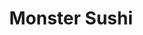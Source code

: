---
layout: place
title: "Monster Sushi"
permalink: /new-jersey/morristown/monster-sushi.html
stateAbbr: NJ
stateName: New Jersey
cityName: Morristown
place_id: ChIJw3ud0qKmw4kR3QbI_u0LgRk
photos:
  - name: >-
      places/ChIJw3ud0qKmw4kR3QbI_u0LgRk/photos/AeeoHcILaoof5LQffJCJL7M1JyD6GgXu7a0rByhm8Rs1BTBZNzT14JXqRSifv-T19nT2yT9MqI4Dn73FzUdWWfrCNbCMYlqSha0hvD92pjDt1_HRAdB_dXL1uGVnu_sU2WCEOAywbYvEcJ3-VlxHrH3swlQxyyXFEDKdAapIrPjvcRt1Dkr-Lj7oTHetq7o8PSSttJyjG71E9umW7m5Ayv0BeUYFx4tx6aFBsYbvIOn7QdTMEHn172z6dZpaS0C-qmWRhJWqEVRnXvEl5KnQXON0DVzqtRxBJw6VkFhXnjfmRa9Rxg
    widthPx: 1080
    heightPx: 1080
    authorAttributions:
      - displayName: Monster Sushi
        uri: https://maps.google.com/maps/contrib/112756952651586723273
        photoUri: >-
          https://lh3.googleusercontent.com/a-/ALV-UjWFnCDoo5i15QFSrKkMSgZ7810sAaeTYCyWF7Hqija4nzNV0SoE=s100-p-k-no-mo
    flagContentUri: >-
      https://www.google.com/local/imagery/report/?cb_client=maps_api_places.places_api&image_key=!1e10!2sAF1QipOToH8CRl6oey_tgpjRnWj87SDYU9EBulHw5PZV&hl=en-US
    googleMapsUri: >-
      https://www.google.com/maps/place//data=!3m4!1e2!3m2!1sAF1QipOToH8CRl6oey_tgpjRnWj87SDYU9EBulHw5PZV!2e10!4m2!3m1!1s0x89c3a6a2d29d7bc3:0x19810bedfec806dd
  - name: >-
      places/ChIJw3ud0qKmw4kR3QbI_u0LgRk/photos/AeeoHcLmTYG0tHUR-O-gObxXhyGda8kDfydI6UCSBgI6WSOJ3nGSl1Qr9Mma90zV2RxAVdHcPdlt-Olr0oojnVCj_Lk2puTCndH1uHUyglccgemjF9ivsL6B0zU9EAtGx0hqLJr0CpXJ36wOpLrlLyWnsEAvNJmSdi61iAueEXvWOyGH4xmZEYXbzFnIHH-aqGK9ZeZWOtOPwgfkPbXrFBLsfCPi_Iper-hvUg2brUNyjafZvql8MQ8wMYqsZaS_g5C3_vDGaVUbJkJpCxCdoCafSqfvDPcxGO7uPCt_Le0PJg1jBg
    widthPx: 659
    heightPx: 833
    authorAttributions:
      - displayName: Monster Sushi
        uri: https://maps.google.com/maps/contrib/112756952651586723273
        photoUri: >-
          https://lh3.googleusercontent.com/a-/ALV-UjWFnCDoo5i15QFSrKkMSgZ7810sAaeTYCyWF7Hqija4nzNV0SoE=s100-p-k-no-mo
    flagContentUri: >-
      https://www.google.com/local/imagery/report/?cb_client=maps_api_places.places_api&image_key=!1e10!2sAF1QipMGkjSB1kySUI91DBu4npfoihziqOJ4y654E3mI&hl=en-US
    googleMapsUri: >-
      https://www.google.com/maps/place//data=!3m4!1e2!3m2!1sAF1QipMGkjSB1kySUI91DBu4npfoihziqOJ4y654E3mI!2e10!4m2!3m1!1s0x89c3a6a2d29d7bc3:0x19810bedfec806dd
  - name: >-
      places/ChIJw3ud0qKmw4kR3QbI_u0LgRk/photos/AeeoHcKBIl2h-TqD_MoXNZ-qYYP72T80e_2krRyqukWTP15l7ohwuK4cXydV4o4IJ0mqUJngQT6pL8szYmJycKYRa_nUWHvlCXCAh7310IPhAG3Cr468pp-RX0fX52iH3GgpUsruZR_1y_7iwsFRe1T_33t17ynZbjP_WVHaKzZTlbMzyoc4GXcXshJhDVykrTEic83M2Stym1jPKXnIZRcfB1FJHM8SpLuhvVbz1upKy2eab3dx0x5ptEvegsbUXKlG0_eeL9KkYkYj0nT9nJk0fYJfB1uV2A67F7mManeOBdJWc9fdHrBUrK5qASmFkzVHm23o5Zn_aQ2MN1pnidN8WffUc14BbJkzcd4ezlBOw6QY0OYgOmM4KSBhg4FROvywuiCs2VZniNUh-Lb_05Yoobqw5vpmApvsMDOsltF0Ht4ssbC7
    widthPx: 4000
    heightPx: 3000
    authorAttributions:
      - displayName: Noel Carrero
        uri: https://maps.google.com/maps/contrib/118286853193436422855
        photoUri: >-
          https://lh3.googleusercontent.com/a-/ALV-UjWhQCRpQOmSJEtYYecg_Eu7rFwFth3q9DOAx5hXtdYUNZVvh_w=s100-p-k-no-mo
    flagContentUri: >-
      https://www.google.com/local/imagery/report/?cb_client=maps_api_places.places_api&image_key=!1e10!2sCIHM0ogKEICAgID_zNvLhQE&hl=en-US
    googleMapsUri: >-
      https://www.google.com/maps/place//data=!3m4!1e2!3m2!1sCIHM0ogKEICAgID_zNvLhQE!2e10!4m2!3m1!1s0x89c3a6a2d29d7bc3:0x19810bedfec806dd
  - name: >-
      places/ChIJw3ud0qKmw4kR3QbI_u0LgRk/photos/AeeoHcKivLJYshqqrN8dqxvpAF_XyRk4V1hx2qJ-XSLRSLhJ-LSufFcl05GmWwE10g48cCSQlvhRAC1HXPZZqHfL_v6X-moArbiNG6QNVu0o2W0Y8xvl6X8qvAubwBo1vxZH3ehN6hj4x-4_17JhrbkFIt6gDPyNaq1B0HJethBBsKhJhTQArme687yj90UY4xBdWKb4TOTY-oMtVPHBRNdHH6T-HHP7kwdyZ1QJOBW4V5YYJXssYATn3jR863oTqAfMn_LmpMoI-vCeIGHcoz__BKSmQWhbWjVf4hlKAQgTF6DrEdJ_pYZ09l_JJUpRrRdwR__RSUUIsWc-SXY51F2lo6Lsx-sz8hIpRPvdGk2n6MdVXV-PUESAVpaOMzsXEgR1HcgwYMdHMhziWJxkNYv10Cm1r6tUcoN31qOmDM8wzhHOPEx0
    widthPx: 3024
    heightPx: 4032
    authorAttributions:
      - displayName: valentina cabanzo gomez
        uri: https://maps.google.com/maps/contrib/107738135702152496925
        photoUri: >-
          https://lh3.googleusercontent.com/a-/ALV-UjXFMpHzS-XH7p7V6qHMJaGgE8CGJg4mdRdFNORkD2_NO4tzqMAW=s100-p-k-no-mo
    flagContentUri: >-
      https://www.google.com/local/imagery/report/?cb_client=maps_api_places.places_api&image_key=!1e10!2sCIHM0ogKEICAgMDw7ZW4zgE&hl=en-US
    googleMapsUri: >-
      https://www.google.com/maps/place//data=!3m4!1e2!3m2!1sCIHM0ogKEICAgMDw7ZW4zgE!2e10!4m2!3m1!1s0x89c3a6a2d29d7bc3:0x19810bedfec806dd
  - name: >-
      places/ChIJw3ud0qKmw4kR3QbI_u0LgRk/photos/AeeoHcLcP3Yk2dvBnWI899mHQ5khUgoNyE9OMDkoa1-NvAMVgSOqqXDr2Jb-aD19OS3hNUKHgYpAZp43pb1D7pTcgnBsYNamlwhonidYvusBu2djNPHq0k0xeFFYRGHomhTVjFYFjtgYp8OGX6Zmsf68cIm9qAUewrlLKgnfcUa4Ww1t5OzOjug6ZmeiYAKqufRfrCf-oL_uWKQDfU0FpN8g-kedLKMvExLYM7QJSVqV7qwx5iZW74gm2LT8xakk9BJrJwkRINznrBix6H42JqDF6CKeyDovcrjDwg5fo8p7PnwK5w
    widthPx: 3024
    heightPx: 3780
    authorAttributions:
      - displayName: Monster Sushi
        uri: https://maps.google.com/maps/contrib/112756952651586723273
        photoUri: >-
          https://lh3.googleusercontent.com/a-/ALV-UjWFnCDoo5i15QFSrKkMSgZ7810sAaeTYCyWF7Hqija4nzNV0SoE=s100-p-k-no-mo
    flagContentUri: >-
      https://www.google.com/local/imagery/report/?cb_client=maps_api_places.places_api&image_key=!1e10!2sAF1QipNB4ul7on7XMufWuOeJUM1uoC_UFjrGsMIK-E3E&hl=en-US
    googleMapsUri: >-
      https://www.google.com/maps/place//data=!3m4!1e2!3m2!1sAF1QipNB4ul7on7XMufWuOeJUM1uoC_UFjrGsMIK-E3E!2e10!4m2!3m1!1s0x89c3a6a2d29d7bc3:0x19810bedfec806dd
  - name: >-
      places/ChIJw3ud0qKmw4kR3QbI_u0LgRk/photos/AeeoHcJO0ZGAQNOg5Exw-YQ2I8rXfogxars5Q3ebwHRlF05RRhEzVyQVrP3dOlkl7ug5i4n5FMb25ZPFOC1Obe2d3-vGi0kcMtz-EXF7xeGVDZTL1ZhdZZif1mdee5FwQ7AhjQ0nv-696wxC93oLp9aU0rrSqu-yZjJiTGUuE7Xv0kVQnjgkSwBkuMqijCy9QfzEgCV23dtxgXZOY1i7L5ATbNJX7n28gNrK0Mi-wP0BwUmJEZRfObHxVy_m_ivoioHlXJ-9If_u6abBMBR9RbTEm1hVOrmu7f4mEoWhcnIq7_8vE1IocobtiJAwfmiywIBMfDSFCX9suKoQmTYJi3fHYdCRSyNidAK-Kiq5wh_pUnAz5tpuaq8wYeBT8yp2onsFm7SGTvwXMkyB8RDvU0wQAkggNupHma3o5ONAJ5VoMo5HQvHz
    widthPx: 4030
    heightPx: 2875
    authorAttributions:
      - displayName: Rick Taddeo
        uri: https://maps.google.com/maps/contrib/110547701389497619308
        photoUri: >-
          https://lh3.googleusercontent.com/a-/ALV-UjVDvOgK-xh6pdrge5pLOnZutHxEwARsdFXEI375A5Sv9Lcx-jbi=s100-p-k-no-mo
    flagContentUri: >-
      https://www.google.com/local/imagery/report/?cb_client=maps_api_places.places_api&image_key=!1e10!2sCIHM0ogKEICAgIDTuaD4lAE&hl=en-US
    googleMapsUri: >-
      https://www.google.com/maps/place//data=!3m4!1e2!3m2!1sCIHM0ogKEICAgIDTuaD4lAE!2e10!4m2!3m1!1s0x89c3a6a2d29d7bc3:0x19810bedfec806dd
  - name: >-
      places/ChIJw3ud0qKmw4kR3QbI_u0LgRk/photos/AeeoHcJqc-DJDx84MiSzqKAhC3h1a3fSj3S3YV0glgfJDqbd214IdRBCcHDRAq3m1CA_4MPJyVwwN48mR3w-oxx1a_pZ2MgBSJEOpAafrfDnlaF0QHDxtOdqq8of5LpuJu-89FxCOR1XJV34KxcUMcaRKw6Gr3R9iVv5DhwrOEZCGOJz3u-X4yPnADZkSzR4R1-SCAEabe-7tYnTANsVahyiHLUu5ljDMhxHXhfKQ2efN_q4COoUkS82ga_EYjq5OeX1I7Z9BGhfDsoR6fwatiV6hhzUKogQLhfv5Qpky0V3_VINNqJvMVyKIroGUYMtSoCEFX8MJr_xXHSWwGKgEHhIs2AHQmzJeJT3bua1cCUCGbJ0vd2OOr_YvvdJ458oRbSeWOrgpQ2L-1ZevuR2-avQAaaTe9PI21IPh6XMuaP1yczL6M4
    widthPx: 3024
    heightPx: 4032
    authorAttributions:
      - displayName: Lac Nhan Phan Mai
        uri: https://maps.google.com/maps/contrib/103642664706887974952
        photoUri: >-
          https://lh3.googleusercontent.com/a-/ALV-UjXknJcrcd1RBS8a8AhxMemTdVYcMA5wAufe7SAgiwcO6cjehRaP=s100-p-k-no-mo
    flagContentUri: >-
      https://www.google.com/local/imagery/report/?cb_client=maps_api_places.places_api&image_key=!1e10!2sCIHM0ogKEICAgIC30JSv6AE&hl=en-US
    googleMapsUri: >-
      https://www.google.com/maps/place//data=!3m4!1e2!3m2!1sCIHM0ogKEICAgIC30JSv6AE!2e10!4m2!3m1!1s0x89c3a6a2d29d7bc3:0x19810bedfec806dd
  - name: >-
      places/ChIJw3ud0qKmw4kR3QbI_u0LgRk/photos/AeeoHcLfSriE_zOOucXgG-rkbAfSdgK7WzzobkwQdbKLlWHjnMUtZ4D-3pwXWx2kvpnhADMrsmuGm8ZwYwezYxCIl2ovAAS8pghyWdwBW8ieiPnSX3zWmd2LtqJrprwEoN1bZB1NRZP5P1-mKeMYzb5GnFLp9zkha2cWmO3YeNAeVDxNIJc4JH8VLJMqfDwS2-grgj9fGKnEac2U7NhXMW_ooHvzKjGHj7E-fK6IkpTFgW5-d24MA5s_vSayryKXGmVdpYZxALbzTGaxPu52e-SaoGJXdHczXtKeX6C5gt_yM93EUQ
    widthPx: 900
    heightPx: 900
    authorAttributions:
      - displayName: Monster Sushi
        uri: https://maps.google.com/maps/contrib/112756952651586723273
        photoUri: >-
          https://lh3.googleusercontent.com/a-/ALV-UjWFnCDoo5i15QFSrKkMSgZ7810sAaeTYCyWF7Hqija4nzNV0SoE=s100-p-k-no-mo
    flagContentUri: >-
      https://www.google.com/local/imagery/report/?cb_client=maps_api_places.places_api&image_key=!1e10!2sAF1QipNwUzYKyCOL_D2b7nE6DxUcXKxuaPspL_wBcIH5&hl=en-US
    googleMapsUri: >-
      https://www.google.com/maps/place//data=!3m4!1e2!3m2!1sAF1QipNwUzYKyCOL_D2b7nE6DxUcXKxuaPspL_wBcIH5!2e10!4m2!3m1!1s0x89c3a6a2d29d7bc3:0x19810bedfec806dd
  - name: >-
      places/ChIJw3ud0qKmw4kR3QbI_u0LgRk/photos/AeeoHcKSbXhbHuarVoFuHa4jdvvbuWw4ONPcwQcV0FYnmVdBWLfBcas4SCbifMYj9ow7dcJeJ-3OMrLAdNjLIaaeQfGoZtuKOhweG_8mNUFNq4I8HlluBKU7DFPl5nHOJeARVvcviiCJyX42qACrrsUpkPCe1IXE-zILkXrfdw9dyqLK4M6bQlEXLv4u9-41nFdHVzlYVccigrPwfFgZqXe5G9rv1ET7Op_9YPsTRCq7p_OMU10xsHbLhZK5NgplHPJ0-7uKprzKIKlI35YxnCypaqeGtFV7WLqejnfMnXp33E67Az3S0nLgEzlVhJ-3Ktm9qTqsOpN3AUOqiVMUg3I8QKQekV5DrG1h3Su1vlwrtAwXNX5CiZWAUm9ohHAVnE4rT_j3p2FIHQ3KhNoszyzwUnOLTaasZu_A0Pz8_GK3tNI
    widthPx: 3000
    heightPx: 4000
    authorAttributions:
      - displayName: Liz Naumov
        uri: https://maps.google.com/maps/contrib/117042076372266619592
        photoUri: >-
          https://lh3.googleusercontent.com/a-/ALV-UjVuOLmsG1m3PwFkKKfxYtslayBdOpvRLLJfX4NO5UlCqt4L29YL=s100-p-k-no-mo
    flagContentUri: >-
      https://www.google.com/local/imagery/report/?cb_client=maps_api_places.places_api&image_key=!1e10!2sCIHM0ogKEICAgICH2t2IPA&hl=en-US
    googleMapsUri: >-
      https://www.google.com/maps/place//data=!3m4!1e2!3m2!1sCIHM0ogKEICAgICH2t2IPA!2e10!4m2!3m1!1s0x89c3a6a2d29d7bc3:0x19810bedfec806dd
  - name: >-
      places/ChIJw3ud0qKmw4kR3QbI_u0LgRk/photos/AeeoHcKN74lGYVvWaPYT4QOkcM2ICGLS79MfAKm1IxsRHHMwkB57x0PRYzm0FKjRIM-VWZqVUSpjfk6REnWBbjFz9SaAE_AZcK0rF0VzjPLRKoMLm9_ezCqRjdR6K6WpcYswD4JE8IhY3W4TosugWIlGb_k2BdImDwDBMFA7HkWdF1E-8-y7otSSe_lBaow5eyjVYHNuartj8MuFBai8BUI07McmtMM6bL-tWKE1Jwp_A5hitmOL5AFLo_HZpJGsKEW5RaWhgy1iOXGUOTR4XhYIFwvv1QVnO4N8CxlDpZOLukDy8MWHjqdZLw66ggHvVWgac2-jK5DZe50KxVdNteupNnH3TdcSIapPidt09WMgeLzo7PyZrOJPyP3XvRWW9F77A7bO1titJiAi0hC3ZwkG0gWjfIYO8xTtNP_bIMYk9Mn-d2N4
    widthPx: 3000
    heightPx: 4000
    authorAttributions:
      - displayName: Liz Naumov
        uri: https://maps.google.com/maps/contrib/117042076372266619592
        photoUri: >-
          https://lh3.googleusercontent.com/a-/ALV-UjVuOLmsG1m3PwFkKKfxYtslayBdOpvRLLJfX4NO5UlCqt4L29YL=s100-p-k-no-mo
    flagContentUri: >-
      https://www.google.com/local/imagery/report/?cb_client=maps_api_places.places_api&image_key=!1e10!2sCIHM0ogKEICAgICH2t2I3AE&hl=en-US
    googleMapsUri: >-
      https://www.google.com/maps/place//data=!3m4!1e2!3m2!1sCIHM0ogKEICAgICH2t2I3AE!2e10!4m2!3m1!1s0x89c3a6a2d29d7bc3:0x19810bedfec806dd
address: 5 Pine St, Morristown, NJ 07960, USA
street: 5 Pine St
city: Morristown
state: NJ
zip: '07960'
country: USA
neighborhood: null
latitude: '40.794523'
longitude: '-74.478239'
accessibility_options:
  wheelchairAccessibleEntrance: true
  wheelchairAccessibleRestroom: true
  wheelchairAccessibleSeating: true
business_status: OPERATIONAL
name: Monster Sushi
google_maps_links:
  directionsUri: >-
    https://www.google.com/maps/dir//''/data=!4m7!4m6!1m1!4e2!1m2!1m1!1s0x89c3a6a2d29d7bc3:0x19810bedfec806dd!3e0
  placeUri: https://maps.google.com/?cid=1837763239753549533
  writeAReviewUri: >-
    https://www.google.com/maps/place//data=!4m3!3m2!1s0x89c3a6a2d29d7bc3:0x19810bedfec806dd!12e1
  reviewsUri: >-
    https://www.google.com/maps/place//data=!4m4!3m3!1s0x89c3a6a2d29d7bc3:0x19810bedfec806dd!9m1!1b1
  photosUri: >-
    https://www.google.com/maps/place//data=!4m3!3m2!1s0x89c3a6a2d29d7bc3:0x19810bedfec806dd!10e5
primary_type: Sushi Restaurant
opening_hours:
  regular: null
  current: null
secondary_opening_hours:
  regular:
    weekdayDescriptions: null
    type: null
  current:
    weekdayDescriptions: null
    type: null
phone: (973) 292-0314
price_level: PRICE_LEVEL_MODERATE
price_range: $20 &ndash; $30
rating: '4.5'
rating_count: 449
website: https://monstersushinj.com/
description: >-
  Contemporary BYOB mainstay with polished decor offering creative sushi rolls &
  outdoor seating.
reviews:
  - name: >-
      places/ChIJw3ud0qKmw4kR3QbI_u0LgRk/reviews/ChZDSUhNMG9nS0VJQ0FnTURJeXZTMERnEAE
    relativePublishTimeDescription: in the last week
    rating: 5
    text:
      text: >-
        Online ordered the salmon don. 12 thick slices of salmon, tasted pretty
        high quality though I myself got flavor and texture fatigue halfway
        through. Radish shavings were crunchy and fresh, there was lettuce
        instead of shiso leaf. Would try a roll next time!
      languageCode: en
    originalText:
      text: >-
        Online ordered the salmon don. 12 thick slices of salmon, tasted pretty
        high quality though I myself got flavor and texture fatigue halfway
        through. Radish shavings were crunchy and fresh, there was lettuce
        instead of shiso leaf. Would try a roll next time!
      languageCode: en
    authorAttribution:
      displayName: Tina Ho
      uri: https://www.google.com/maps/contrib/103763040162403965184/reviews
      photoUri: >-
        https://lh3.googleusercontent.com/a-/ALV-UjVuVKe1rRgPZD2LH_jhY7d-jj4JWgP2PdqOB-fq8KsB22Caj6ZMvg=s128-c0x00000000-cc-rp-mo-ba4
    publishTime: '2025-04-08T19:33:46.487939Z'
    flagContentUri: >-
      https://www.google.com/local/review/rap/report?postId=ChZDSUhNMG9nS0VJQ0FnTURJeXZTMERnEAE&d=17924085&t=1
    googleMapsUri: >-
      https://www.google.com/maps/reviews/data=!4m6!14m5!1m4!2m3!1sChZDSUhNMG9nS0VJQ0FnTURJeXZTMERnEAE!2m1!1s0x89c3a6a2d29d7bc3:0x19810bedfec806dd
  - name: >-
      places/ChIJw3ud0qKmw4kR3QbI_u0LgRk/reviews/ChdDSUhNMG9nS0VJQ0FnTUR3N1pXNDlnRRAB
    relativePublishTimeDescription: 2 weeks ago
    rating: 4
    text:
      text: >-
        The place is beautiful, bathrooms clean and neat, the food itself is
        great, the shrimp tempura roll, has a delicious taste but all in the
        table agreed that it need to be less loose, the sashimi was really fresh
        and we were surprised for the biggest size of all the dishes! Thanks to
        the staff that was really kind and made everything worth i.
      languageCode: en
    originalText:
      text: >-
        The place is beautiful, bathrooms clean and neat, the food itself is
        great, the shrimp tempura roll, has a delicious taste but all in the
        table agreed that it need to be less loose, the sashimi was really fresh
        and we were surprised for the biggest size of all the dishes! Thanks to
        the staff that was really kind and made everything worth i.
      languageCode: en
    authorAttribution:
      displayName: valentina cabanzo gomez
      uri: https://www.google.com/maps/contrib/107738135702152496925/reviews
      photoUri: >-
        https://lh3.googleusercontent.com/a-/ALV-UjXFMpHzS-XH7p7V6qHMJaGgE8CGJg4mdRdFNORkD2_NO4tzqMAW=s128-c0x00000000-cc-rp-mo-ba2
    publishTime: '2025-03-27T16:24:56.626961Z'
    flagContentUri: >-
      https://www.google.com/local/review/rap/report?postId=ChdDSUhNMG9nS0VJQ0FnTUR3N1pXNDlnRRAB&d=17924085&t=1
    googleMapsUri: >-
      https://www.google.com/maps/reviews/data=!4m6!14m5!1m4!2m3!1sChdDSUhNMG9nS0VJQ0FnTUR3N1pXNDlnRRAB!2m1!1s0x89c3a6a2d29d7bc3:0x19810bedfec806dd
  - name: >-
      places/ChIJw3ud0qKmw4kR3QbI_u0LgRk/reviews/ChZDSUhNMG9nS0VJQ0FnSUMzMEpTdlNBEAE
    relativePublishTimeDescription: 5 months ago
    rating: 3
    text:
      text: >-
        It was ok-ish but not more. I did not see any Japanese in the kitchen or
        in the staff. Full of people, fast service but not the best food I’ve
        ever had.
      languageCode: en
    originalText:
      text: >-
        It was ok-ish but not more. I did not see any Japanese in the kitchen or
        in the staff. Full of people, fast service but not the best food I’ve
        ever had.
      languageCode: en
    authorAttribution:
      displayName: Lac Nhan Phan Mai
      uri: https://www.google.com/maps/contrib/103642664706887974952/reviews
      photoUri: >-
        https://lh3.googleusercontent.com/a-/ALV-UjXknJcrcd1RBS8a8AhxMemTdVYcMA5wAufe7SAgiwcO6cjehRaP=s128-c0x00000000-cc-rp-mo-ba5
    publishTime: '2024-11-02T00:55:53.062292Z'
    flagContentUri: >-
      https://www.google.com/local/review/rap/report?postId=ChZDSUhNMG9nS0VJQ0FnSUMzMEpTdlNBEAE&d=17924085&t=1
    googleMapsUri: >-
      https://www.google.com/maps/reviews/data=!4m6!14m5!1m4!2m3!1sChZDSUhNMG9nS0VJQ0FnSUMzMEpTdlNBEAE!2m1!1s0x89c3a6a2d29d7bc3:0x19810bedfec806dd
  - name: >-
      places/ChIJw3ud0qKmw4kR3QbI_u0LgRk/reviews/ChdDSUhNMG9nS0VJQ0FnSUQ3NF9QQ3J3RRAB
    relativePublishTimeDescription: 7 months ago
    rating: 5
    text:
      text: >-
        Where do I even begin? Stumbled on this spot randomly but so grateful
        that we did. From the outside, this looks like your ordinary sushi spot
        but once inside, I assure you, it is far from that. From the moment we
        sat down, the staff made us feel like we were in a high end restaurant
        catered to only us. The menu was extensive (and for my people who get
        overwhelmed easily, don't worry, they even have a menu with photos).

        The kani salad and sushi was fresh and the taste was out of this world.
        We highly recommend the salmon lovers roll!

        The end to the perfect night came from the owner himself, Tony, who
        presented homemade mochi including salted caramel, carrot cake (yes that
        is apparently a thing), and espresso. Tony, thank you for your
        hospitality and for making everyone in your restaurant feel like family.
        So bring your appetite and a bottle of wine! We will absolutely be back.
      languageCode: en
    originalText:
      text: >-
        Where do I even begin? Stumbled on this spot randomly but so grateful
        that we did. From the outside, this looks like your ordinary sushi spot
        but once inside, I assure you, it is far from that. From the moment we
        sat down, the staff made us feel like we were in a high end restaurant
        catered to only us. The menu was extensive (and for my people who get
        overwhelmed easily, don't worry, they even have a menu with photos).

        The kani salad and sushi was fresh and the taste was out of this world.
        We highly recommend the salmon lovers roll!

        The end to the perfect night came from the owner himself, Tony, who
        presented homemade mochi including salted caramel, carrot cake (yes that
        is apparently a thing), and espresso. Tony, thank you for your
        hospitality and for making everyone in your restaurant feel like family.
        So bring your appetite and a bottle of wine! We will absolutely be back.
      languageCode: en
    authorAttribution:
      displayName: Dasha
      uri: https://www.google.com/maps/contrib/100757675838035602256/reviews
      photoUri: >-
        https://lh3.googleusercontent.com/a-/ALV-UjWBVc0_UCwt7NECE3IQBvfECwe6lRYzXY1Y52tLooy_IUZP03tZ5A=s128-c0x00000000-cc-rp-mo-ba4
    publishTime: '2024-08-28T02:31:33.483126Z'
    flagContentUri: >-
      https://www.google.com/local/review/rap/report?postId=ChdDSUhNMG9nS0VJQ0FnSUQ3NF9QQ3J3RRAB&d=17924085&t=1
    googleMapsUri: >-
      https://www.google.com/maps/reviews/data=!4m6!14m5!1m4!2m3!1sChdDSUhNMG9nS0VJQ0FnSUQ3NF9QQ3J3RRAB!2m1!1s0x89c3a6a2d29d7bc3:0x19810bedfec806dd
  - name: >-
      places/ChIJw3ud0qKmw4kR3QbI_u0LgRk/reviews/ChZDSUhNMG9nS0VJQ0FnSUREdktUSlZ3EAE
    relativePublishTimeDescription: a year ago
    rating: 5
    text:
      text: >-
        Favorite after work spot! Great food and BYOB! There's so many menu
        options, you can't go wrong! My friends and I shared dishes, everything
        is always so fresh.
      languageCode: en
    originalText:
      text: >-
        Favorite after work spot! Great food and BYOB! There's so many menu
        options, you can't go wrong! My friends and I shared dishes, everything
        is always so fresh.
      languageCode: en
    authorAttribution:
      displayName: Kalyn Shine
      uri: https://www.google.com/maps/contrib/111278839192193128180/reviews
      photoUri: >-
        https://lh3.googleusercontent.com/a/ACg8ocIEALy5zTtZ8-yg0qf-BEEmlVDR3zOdkrG-cfYqBGIxct3PFjmV=s128-c0x00000000-cc-rp-mo-ba4
    publishTime: '2024-04-06T22:28:43.282950Z'
    flagContentUri: >-
      https://www.google.com/local/review/rap/report?postId=ChZDSUhNMG9nS0VJQ0FnSUREdktUSlZ3EAE&d=17924085&t=1
    googleMapsUri: >-
      https://www.google.com/maps/reviews/data=!4m6!14m5!1m4!2m3!1sChZDSUhNMG9nS0VJQ0FnSUREdktUSlZ3EAE!2m1!1s0x89c3a6a2d29d7bc3:0x19810bedfec806dd
parking_options:
  paidStreetParking: true
  valetParking: false
payment_options:
  acceptsCreditCards: true
  acceptsDebitCards: true
  acceptsCashOnly: false
allow_dogs: null
curbside_pickup: true
delivery: true
dine_in: true
good_for_children: true
good_for_groups: true
good_for_sports: false
live_music: false
menu_for_children: false
outdoor_seating: true
reservable: true
restroom: true
serves_beer: false
serves_breakfast: false
serves_brunch: false
serves_cocktails: false
serves_coffee: false
serves_dinner: true
serves_dessert: true
serves_lunch: true
serves_vegetarian_food: true
serves_wine: false
takeout: true

---